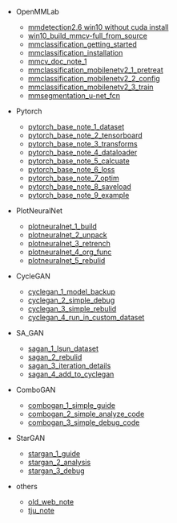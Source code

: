 - OpenMMLab
  - [mmdetection2.6 win10 without cuda install](/wp_data/2020-12-09-mmdetection2-6-win10-without-cuda-install/page)
  - [win10_build_mmcv-full_from_source](/wp_data/2021-05-26-win10_build_mmcv-full_from_source/page)
  - [mmclassification_getting_started](/wp_data/2021-05-29-mmclassification_getting_started/page)
  - [mmclassification_installation](/wp_data/2021-05-29-mmclassification_installation/page)
  - [mmcv_doc_note_1](/wp_data/2021-05-29-mmcv_doc_note_1/page)
  - [mmclassification_mobilenetv2_1_pretreat](/wp_data/2021-07-06-mmclassification_mobilenetv2_1_pretreat/page)
  - [mmclassification_mobilenetv2_2_config](/wp_data/2021-07-06-mmclassification_mobilenetv2_2_config/page)
  - [mmclassification_mobilenetv2_3_train](/wp_data/2021-07-06-mmclassification_mobilenetv2_3_train/page)
  - [mmsegmentation_u-net_fcn](/wp_data/2021-07-07-mmsegmentation_u-net_fcn/page)


- Pytorch
    - [pytorch_base_note_1_dataset](/wp_data/2021-10-26-pytorch_base_note_1_dataset/page)
    - [pytorch_base_note_2_tensorboard](/wp_data/2021-10-26-pytorch_base_note_2_tensorboard/page)
    - [pytorch_base_note_3_transforms](/wp_data/2021-10-28-pytorch_base_note_3_transforms/page)
    - [pytorch_base_note_4_dataloader](/wp_data/2021-10-28-pytorch_base_note_4_dataloader/page)
    - [pytorch_base_note_5_calcuate](/wp_data/2021-11-01-pytorch_base_note_5_calcuate/page)
    - [pytorch_base_note_6_loss](/wp_data/2021-11-01-pytorch_base_note_6_loss/page)
    - [pytorch_base_note_7_optim](/wp_data/2021-11-01-pytorch_base_note_7_optim/page)
    - [pytorch_base_note_8_saveload](/wp_data/2021-11-01-pytorch_base_note_8_saveload/page)
    - [pytorch_base_note_9_example](/wp_data/2021-11-01-pytorch_base_note_9_example/page)


- PlotNeuralNet
  - [plotneuralnet_1_build](/wp_data/2021-11-08-plotneuralnet_1_build/page)
  - [plotneuralnet_2_unpack](/wp_data/2021-11-12-plotneuralnet_2_unpack/page)
  - [plotneuralnet_3_retrench](/wp_data/2021-11-14-plotneuralnet_3_retrench/page)
  - [plotneuralnet_4_org_func](/wp_data/2021-11-15-plotneuralnet_4_org_func/page)
  - [plotneuralnet_5_rebulid](/wp_data/2021-11-16-plotneuralnet_5_rebulid/page)


- CycleGAN
  - [cyclegan_1_model_backup](/wp_data/2022-03-26-cyclegan_model_backup/page)
  - [cyclegan_2_simple_debug](/wp_data/2022-03-26-simple_debug_cyclegan/page)
  - [cyclegan_3_simple_rebulid](/wp_data/2022-03-26-simple_rebulid_cyclegan/page)
  - [cyclegan_4_run_in_custom_dataset](/wp_data/2022-03-31-simple_run_cyclegan_in_custom_dataset/page)


- SA_GAN
  - [sagan_1_lsun_dataset](/wp_data/2022-04-03-dataset_lsun_for_sagan/page)
  - [sagan_2_rebulid](/wp_data/2022-04-03-sagan_rebulid/page)
  - [sagan_3_iteration_details](/wp_data/2022-04-04-sagan_iteration_details/page)
  - [sagan_4_add_to_cyclegan](/wp_data/2022-04-13-add_sa_to_cyclegan/page)


- ComboGAN 
  - [combogan_1_simple_guide](/wp_data/2022-07-03-combogan_1_simple_guide/page)
  - [combogan_2_simple_analyze_code](/wp_data/2022-07-04-combogan_2_simple_analyze_code/page)
  - [combogan_3_simple_debug_code](/wp_data/2022-07-05-combogan_3_simple_debug_code/page)


- StarGAN
  - [stargan_1_guide](/wp_data/2022-08-01-stargan_1_guide/page)
  - [stargan_2_analysis](/wp_data/2022-08-02-stargan_2_analysis/page)
  - [stargan_3_debug](/wp_data/2022-08-04-stargan_3_debug/page)


- others

    - [old_web_note](/wp_data/page_list?id=杂项笔记)
    - [tju_note](/tju_17/page_list?id=杂项笔记)



